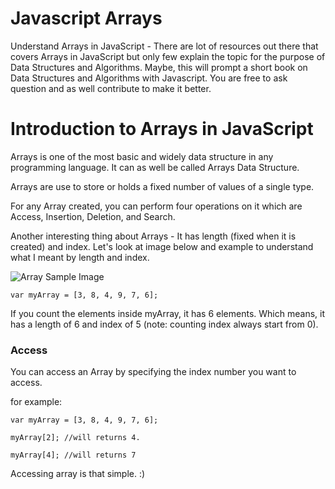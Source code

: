# Javascript Arrays
Understand Arrays in JavaScript - There are lot of resources out there that covers Arrays in JavaScript but only few explain the topic for the purpose of Data Structures and Algorithms. Maybe, this will prompt a short book on Data Structures and Algorithms with Javascript. 
You are free to ask question and as well contribute to make it better. 
# Introduction to Arrays in JavaScript
Arrays is one of the most basic and widely data structure in any programming language. It can as well be called Arrays Data Structure. 

Arrays are use to store or holds a fixed number of values of a single type. 

For any Array created, you can perform four operations on it which are Access, Insertion, Deletion, and Search. 

Another interesting thing about Arrays - It has length (fixed when it is created) and index. Let's look at image below and example to understand what I meant by length and index. 

![Array Sample Image](https://docs.oracle.com/javase/tutorial/figures/java/objects-tenElementArray.gif "Array sample image")

`var myArray = [3, 8, 4, 9, 7, 6];`

If you count the elements inside myArray, it has 6 elements. Which means, it has a length of 6 and index of 5 (note: counting index always start from 0).


### Access 

You can access an Array by specifying the index number you want to access. 

for example:

```
var myArray = [3, 8, 4, 9, 7, 6];

myArray[2]; //will returns 4.

myArray[4]; //will returns 7

```

Accessing array is that simple. :)
